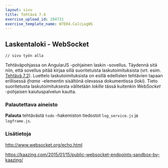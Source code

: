 ```yaml
---
layout: sivu
title: Tehtävä 7.4
exercise_upload_id: 294731
exercise_template_name: W7E04.CalcLogWS
---
```


## Laskentaloki - WebSocket

~~~
// sivu työn alla
~~~

Tehtäväpohjassa on AngularJS -pohjainen laskin -sovellus. Täydennä sitä niin, että sovellus pitää kirjaa sillä suoritetuista laskutoimituksista (vrt. esim. [Tehtävä 7.2](../tehtava72)). Luettelo laskutoimituksista on esillä  edellisten tehtävien tapaan erillisessä *iframe* -elementin sisältönä olevassa dokumentissa (loki). Tieto suoritetusta laskutoimituksesta välitetään *lokille* tässä kuitenkin *WebSocket* -pohjaisen kaiutuspalvelun kautta.

### Palautettava aineisto

**Palauta** tehtävästä `todo` -hakemiston tiedostot `log_service.js` ja `logframe.js`. 

### Lisätietoja

<http://www.websocket.org/echo.html>

<https://kaazing.com/2015/01/15/public-websocket-endpoints-sandbox-by-kaazing/>
